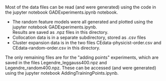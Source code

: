 Most of the data files can be read (and were generated) using the code in the jupyter notebook GADExperiments.ipynb notebook.

* The random feature models were all generated and plotted using the jupyter notebook GADExperiments.ipynb.  
Results are saved as .npz files in this directory.
* Collocation data is in a separate subdirectory, stored as .csv files
* Cluster expansion data is in the two files CEdata-physicist-order.csv and CEdata-random-order.csv in this directory.


The only remaining files are for the "adding points" experiments, which are saved in the files Legendre_leggauss400.npz and Legendre_random400.npz.  These can be accessed (and were generated) using the jupyter notebook AddingTrainingPoints.ipynb.

